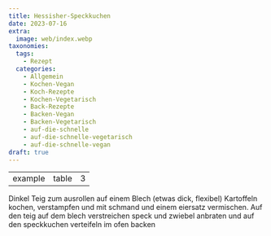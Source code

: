 ```yaml
---
title: Hessisher-Speckkuchen
date: 2023-07-16
extra:
  image: web/index.webp
taxonomies:
  tags:
    - Rezept
  categories:
    - Allgemein
    - Kochen-Vegan
    - Koch-Rezepte
    - Kochen-Vegetarisch
    - Back-Rezepte
    - Backen-Vegan
    - Backen-Vegetarisch
    - auf-die-schnelle
    - auf-die-schnelle-vegetarisch
    - auf-die-schnelle-vegan
draft: true
---
```

||||
:----:|:----:|:----:
example|table|3|rows

Dinkel Teig zum ausrollen auf einem Blech (etwas dick, flexibel)
Kartoffeln kochen, verstampfen und mit schmand und einem eiersatz vermischen.
Auf den teig auf dem blech verstreichen
speck und zwiebel anbraten und auf den speckkuchen verteifeln
im ofen backen
